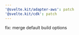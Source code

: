 ```yaml
---
'@svelte.kit/adapter-aws': patch
'@svelte.kit/cdk': patch
---
```


fix: merge default build options
